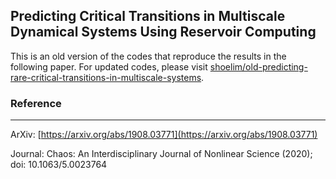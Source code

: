 ## Predicting Critical Transitions in Multiscale Dynamical Systems Using Reservoir Computing

This is an old version of the codes that reproduce the results in the following paper. For updated codes, please visit [shoelim/old-predicting-rare-critical-transitions-in-multiscale-systems](here).

### Reference
----------
ArXiv: [https://arxiv.org/abs/1908.03771](https://arxiv.org/abs/1908.03771)

Journal: Chaos: An Interdisciplinary Journal of Nonlinear Science (2020); doi: 10.1063/5.0023764
